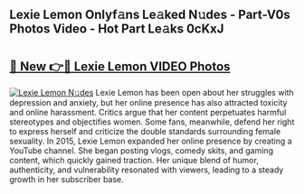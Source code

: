 ## Lexie Lemon Onlyf𝚊ns Le𝚊ked N𝚞des - Part-V0s Photos Video - Hot Part Le𝚊ks 0cKxJ

# <h2><a href="http://ac33994.deff.icu/?id=Lexie+Lemon">🔗 New 👉🔴 Lexie Lemon VIDEO Photos</a></h2>

[![Lexie Lemon N𝚞des](https://i.imgur.com/rIISA9y.gif)](http://ac33994.deff.icu/?id=Lexie+Lemon)
Lexie Lemon has been open about her struggles with depression and anxiety, but her online presence has also attracted toxicity and online harassment. Critics argue that her content perpetuates harmful stereotypes and objectifies women. Some fans, meanwhile, defend her right to express herself and criticize the double standards surrounding female sexuality. In 2015, Lexie Lemon expanded her online presence by creating a YouTube channel. She began posting vlogs, comedy skits, and gaming content, which quickly gained traction. Her unique blend of humor, authenticity, and vulnerability resonated with viewers, leading to a steady growth in her subscriber base.
